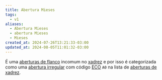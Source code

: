 ```yaml
---
title: Abertura Mieses
tags:
  - v1
aliases:
  - Abertura Mieses
  - abertura Mieses
  - Mieses
created_at: 2024-07-26T13:21:33-03:00
updated_at: 2024-08-05T11:01:32-03:00
---
```


É uma [aberturas de flanco](../../../../rascunhos/2024/07/2024-07-06-Aberturas_de_flanco.md) incomum no [xadrez](../../../../sementes/2024/07/2024-07-06-Xadrez.md) e por isso é categorizada como uma [abertura irregular](../../../../sementes/2024/07/2024-07-06-Aberturas_irregulares.md) com código [ECO](../../../../sementes/2024/07/2024-07-07-Encyclopaedia_of_Chess_Openings.md) `A0` na lista de [aberturas de xadrez](../../../../rascunhos/2024/07/2024-07-06-Aberturas_de_xadrez.md).